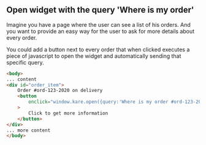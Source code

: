 ## Open widget with the query 'Where is my order'

Imagine you have a page where the user can see a list of his orders. And you want to provide an easy way for the user to ask for more details about every order. 

You could add a button next to every order that when clicked executes a piece of javascript to open the widget and automatically sending that specific query.


```html
<body>
... content
<div id="order_item">
    Order #ord-123-2020 on delivery 
    <button 
        onclick="window.kare.open({query:'Where is my order #ord-123-2020'})"
    >
        Click to get more information
    </button>
</div>
... more content
</body>
```